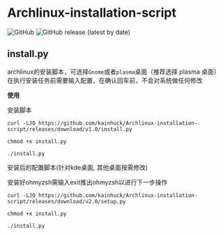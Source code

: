 # Archlinux-installation-script

![GitHub](https://img.shields.io/github/license/kainhuck/Archlinux-installation-script?style=for-the-badge) ![GitHub release (latest by date)](https://img.shields.io/github/v/release/kainhuck/Archlinux-installation-script?style=for-the-badge)

## install.py

archlinux的安装脚本，可选择`Gnome`或者`plasma`桌面（推荐选择 plasma 桌面）
在执行安装任务前需要输入配置，在确认回车前，不会对系统做任何修改

**使用**

安装脚本

```shell
curl -LJO https://github.com/kainhuck/Archlinux-installation-script/releases/download/v1.0/install.py

chmod +x install.py

./install.py
```

安装后的配置脚本(针对kde桌面, 其他桌面按需修改)

安装好ohmyzsh需输入exit推出ohmyzsh以进行下一步操作

```shell
curl -LJO https://github.com/kainhuck/Archlinux-installation-script/releases/download/v2.0/setup.py

chmod +x install.py

./install.py
```